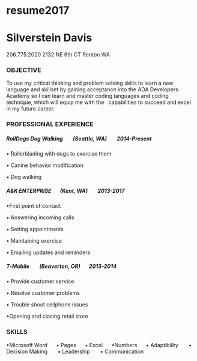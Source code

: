 # resume2017
# Silverstein Davis

206.775.2020         2132 NE 6th CT           Renton WA

### OBJECTIVE
To use my critical thinking and problem solving skills to learn a new language and skillset by gaining acceptance into the ADA Developers Academy so I can learn and master coding languages and coding technique, which will equip me with the   capabilities to succeed and excel in my future career.



### PROFESSIONAL EXPERIENCE
##### RollDogs Dog Walking &nbsp;&nbsp;&nbsp;&nbsp;&nbsp;&nbsp; (Seattle, WA) &nbsp;&nbsp;&nbsp;&nbsp;&nbsp;&nbsp; 2014-Present
• Rollerblading with dogs to exercise them

• Canine behavior modification

• Dog walking


##### A&K ENTERPRISE &nbsp;&nbsp;&nbsp;&nbsp;&nbsp;&nbsp;(Kent, WA) &nbsp;&nbsp;&nbsp;&nbsp;&nbsp;&nbsp; 2013-2017
•First point of contact

• Answering incoming calls

• Setting appointments

• Maintaining exercise

• Emailing updates and reminders


##### T-Mobile &nbsp;&nbsp;&nbsp;&nbsp;&nbsp;&nbsp; (Beaverton, OR) &nbsp;&nbsp;&nbsp;&nbsp;&nbsp;&nbsp;2013-2014
• Provide customer service

• Resolve customer problems

• Trouble shoot cellphone issues

•Opening and closing retail store


### SKILLS
•Microsoft Word&nbsp;&nbsp;&nbsp;&nbsp;&nbsp;&nbsp;• Pages&nbsp;&nbsp;&nbsp;&nbsp;&nbsp;&nbsp;• Excel&nbsp;&nbsp;&nbsp;&nbsp;&nbsp;&nbsp;•Numbers&nbsp;&nbsp;&nbsp;&nbsp;&nbsp;&nbsp;• Adaptibility&nbsp;&nbsp;&nbsp;&nbsp;&nbsp;&nbsp; • Decision Making&nbsp;&nbsp;&nbsp;&nbsp;&nbsp;&nbsp; • Leadership&nbsp;&nbsp;&nbsp;&nbsp;&nbsp;&nbsp; • Communication
